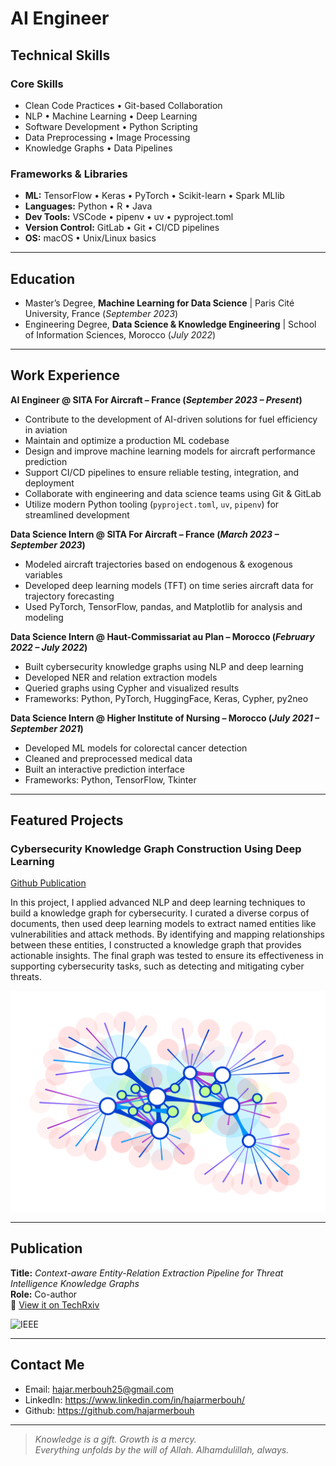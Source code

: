 # AI Engineer

## Technical Skills

### Core Skills

- Clean Code Practices  • Git-based Collaboration
- NLP • Machine Learning • Deep Learning
- Software Development • Python Scripting
- Data Preprocessing • Image Processing
- Knowledge Graphs • Data Pipelines

### Frameworks & Libraries
- **ML:** TensorFlow • Keras • PyTorch • Scikit-learn • Spark MLlib  
- **Languages:** Python • R • Java  
- **Dev Tools:** VSCode • pipenv • uv • pyproject.toml  
- **Version Control:** GitLab • Git • CI/CD pipelines  
- **OS:** macOS • Unix/Linux basics

---

## Education

- Master’s Degree, **Machine Learning for Data Science** | Paris Cité University, France (_September 2023_) 
- Engineering Degree, **Data Science & Knowledge Engineering** | School of Information Sciences, Morocco (_July 2022_)

---

## Work Experience

**AI Engineer @ SITA For Aircraft – France (_September 2023 – Present_)**

- Contribute to the development of AI-driven solutions for fuel efficiency in aviation
- Maintain and optimize a production ML codebase
- Design and improve machine learning models for aircraft performance prediction
- Support CI/CD pipelines to ensure reliable testing, integration, and deployment
- Collaborate with engineering and data science teams using Git & GitLab
- Utilize modern Python tooling (`pyproject.toml`, `uv`, `pipenv`) for streamlined development

**Data Science Intern @ SITA For Aircraft – France (_March 2023 –  September 2023_)**
- Modeled aircraft trajectories based on endogenous & exogenous variables
- Developed deep learning models (TFT) on time series aircraft data for trajectory forecasting
- Used PyTorch, TensorFlow, pandas, and Matplotlib for analysis and modeling

**Data Science Intern @ Haut-Commissariat au Plan – Morocco (_February 2022 – July 2022_)**
- Built cybersecurity knowledge graphs using NLP and deep learning
- Developed NER and relation extraction models
- Queried graphs using Cypher and visualized results
- Frameworks: Python, PyTorch, HuggingFace, Keras, Cypher, py2neo

**Data Science Intern @ Higher Institute of Nursing – Morocco (_July 2021 – September 2021_)**
- Developed ML models for colorectal cancer detection
- Cleaned and preprocessed medical data
- Built an interactive prediction interface
- Frameworks: Python, TensorFlow, Tkinter

---

## Featured Projects

### Cybersecurity Knowledge Graph Construction Using Deep Learning

[Github Publication](https://github.com/hajarmerbouh/Cybersecurity-Knowledge-graph)

In this project, I applied advanced NLP and deep learning techniques to build a knowledge graph for cybersecurity. I curated a diverse corpus of documents, then used deep learning models to extract named entities like vulnerabilities and attack methods. By identifying and mapping relationships between these entities, I constructed a knowledge graph that provides actionable insights. The final graph was tested to ensure its effectiveness in supporting cybersecurity tasks, such as detecting and mitigating cyber threats.

![Knowledge Graphs](/assets/knowledge_graph.jpg)


---

## Publication

**Title:** *Context-aware Entity-Relation Extraction Pipeline for Threat Intelligence Knowledge Graphs*  
**Role:** Co-author  
🔗 [View it on TechRxiv](https://www.techrxiv.org/users/877555/articles/1256981-context-aware-entity-relation-extraction-pipeline-for-threat-intelligence-knowledge-graphs)

![IEEE](/assets/IEEE.jpg)

---

## Contact Me

- Email: hajar.merbouh25@gmail.com
- LinkedIn: https://www.linkedin.com/in/hajarmerbouh/
- Github: https://github.com/hajarmerbouh

---
> _Knowledge is a gift. Growth is a mercy.  
> Everything unfolds by the will of Allah. Alhamdulillah, always._


